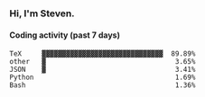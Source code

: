 ### Hi, I'm Steven.

#### Coding activity (past 7 days)
```
TeX     ▓▓▓▓▓▓▓▓▓▓▓▓▓▓▓▓▓▓▓▓▓▓▓▓▓▓▓▓▓▓  89.89%
other   ▓                                3.65%
JSON    ▓                                3.41%
Python                                   1.69%
Bash                                     1.36%
```
